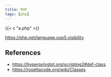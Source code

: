 ```yaml
---
title: PHP
tags: [php]
---
```


{{< c "a.php" >}}

<https://php.net/language.oop5.visibility>

## References

- <https://hyperpolyglot.org/scripting2#def-class>
- <https://rosettacode.org/wiki/Classes>
